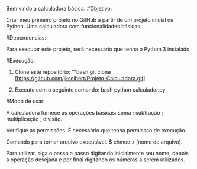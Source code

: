 Bem vindo a calculadora básica. 
#Objetivo: 

Criar meu primeiro projeto no GitHub a partir de um projeto inicial de Python. Uma calculadora com funcionalidades básicas.

#Dependencias:

Para executar este projeto, será necessario que tenha o Python 3 instalado.

#Execução:
1. Clone este repositório:
   '''bash
   git clone [https://github.com/jkseibert/Projeto-Calculadora.git]

2. Execute com o seguinte comando:
bash
python calculador.py

#Modo de usar:

A calculadora fornece as operações básicas:
soma ; subtração ; multiplicação ; divisão.

Verifique as permissões. É necessário que tenha permissao de execução. 

Comando para tornar arquivo executável.
$ chmod x (nome do arquivo).

Para utilizar, siga o passo a passo digitando inicialmente seu nome, depois a operação desejada e por final digitando os números a serem utilizados. 

